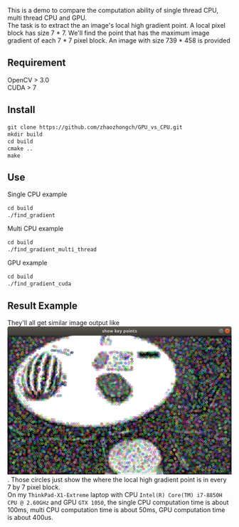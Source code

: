 This is a demo to compare the computation ability of single thread CPU, multi thread CPU and GPU.  
The task is to extract the an image's local high gradient point. A local pixel block has size 7 * 7. We'll find the point that has the maximum image gradient of each 7 * 7 pixel block. An image with size 739 * 458 is provided

## Requirement
OpenCV > 3.0  
CUDA > 7

## Install
```
git clone https://github.com/zhaozhongch/GPU_vs_CPU.git
mkdir build
cd build
cmake ..
make
```

## Use
Single CPU example
```
cd build
./find_gradient
```
Multi CPU example
```
cd build
./find_gradient_multi_thread
```
GPU example
```
cd build
./find_gradient_cuda
```

## Result Example
They'll all get similar image output like ![demo_result](demo_result.png). Those circles just show the where the local high gradient point is in every 7 by 7 pixel block.  
On my `ThinkPad-X1-Extreme` laptop with CPU `Intel(R) Core(TM) i7-8850H CPU @ 2.60GHz` and GPU `GTX 1050`, the single CPU computation time is about 100ms, multi CPU computation time is about 50ms, GPU computation time is about 400us.
